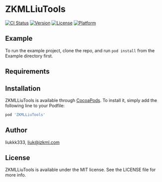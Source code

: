 # ZKMLLiuTools

[![CI Status](https://img.shields.io/travis/liukkk333/ZKMLLiuTools.svg?style=flat)](https://travis-ci.org/liukkk333/ZKMLLiuTools)
[![Version](https://img.shields.io/cocoapods/v/ZKMLLiuTools.svg?style=flat)](https://cocoapods.org/pods/ZKMLLiuTools)
[![License](https://img.shields.io/cocoapods/l/ZKMLLiuTools.svg?style=flat)](https://cocoapods.org/pods/ZKMLLiuTools)
[![Platform](https://img.shields.io/cocoapods/p/ZKMLLiuTools.svg?style=flat)](https://cocoapods.org/pods/ZKMLLiuTools)

## Example

To run the example project, clone the repo, and run `pod install` from the Example directory first.

## Requirements

## Installation

ZKMLLiuTools is available through [CocoaPods](https://cocoapods.org). To install
it, simply add the following line to your Podfile:

```ruby
pod 'ZKMLLiuTools'
```

## Author

liukkk333, liuk@izkml.com

## License

ZKMLLiuTools is available under the MIT license. See the LICENSE file for more info.
